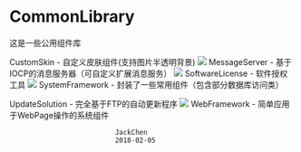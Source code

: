 # CommonLibrary
这是一些公用组件库

CustomSkin - 自定义皮肤组件(支持图片半透明背景)
![](https://github.com/chen365409389/CommonLibrary/blob/master/Img/CS.png)
MessageServer - 基于IOCP的消息服务器（可自定义扩展消息服务）
![](https://github.com/chen365409389/CommonLibrary/blob/master/Img/MS.png)
SoftwareLicense - 软件授权工具
![](https://github.com/chen365409389/CommonLibrary/blob/master/Img/REG.png)
SystemFramework - 封装了一些常用组件（包含部分数据库访问类）

UpdateSolution - 完全基于FTP的自动更新程序
![](https://github.com/chen365409389/CommonLibrary/blob/master/Img/AU.png)
WebFramework - 简单应用于WebPage操作的系统组件

                              JackChen
                              2018-02-05

